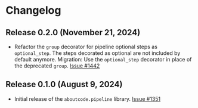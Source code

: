 # Changelog

## Release 0.2.0 (November 21, 2024)

* Refactor the ``group`` decorator for pipeline optional steps as ``optional_step``.
  The steps decorated as optional are not included by default anymore. 
  Migration: Use the ``optional_step`` decorator in place of the deprecated ``group``.
  [Issue #1442](https://github.com/nexB/scancode.io/issues/1442)

## Release 0.1.0 (August 9, 2024)

* Initial release of the `aboutcode.pipeline` library. 
  [Issue #1351](https://github.com/nexB/scancode.io/issues/1351)
